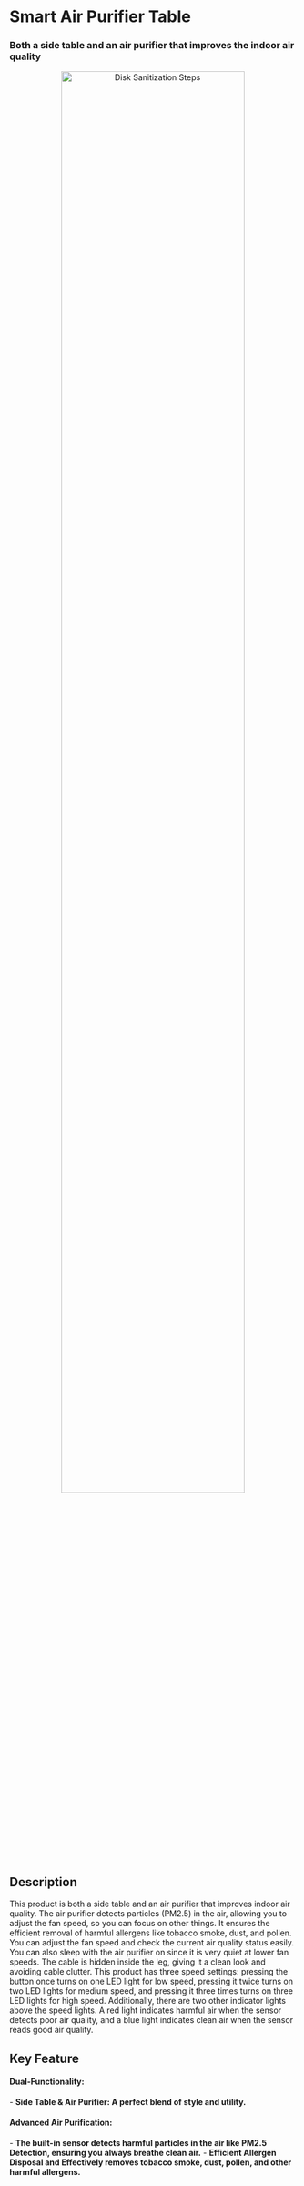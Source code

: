 <h1>Smart Air Purifier Table</h1>
<h3>Both a side table and an air purifier that improves the indoor air quality</h3>

 <p align="center">
<img src="https://i.imgur.com/Gbzmrto.jpeg" height="80%" width="80%" alt="Disk Sanitization Steps"/>
<br />
<br />

<h2>Description</h2>
This product is both a side table and an air purifier that improves indoor air quality. The air purifier detects particles (PM2.5) in the air, allowing you to adjust the fan speed, so you can focus on other things. It ensures the efficient removal of harmful allergens like tobacco smoke, dust, and pollen. You can adjust the fan speed and check the current air quality status easily. You can also sleep with the air purifier on since it is very quiet at lower fan speeds. The cable is hidden inside the leg, giving it a clean look and avoiding cable clutter. This product has three speed settings: pressing the button once turns on one LED light for low speed, pressing it twice turns on two LED lights for medium speed, and pressing it three times turns on three LED lights for high speed. Additionally, there are two other indicator lights above the speed lights. A red light indicates harmful air when the sensor detects poor air quality, and a blue light indicates clean air when the sensor reads good air quality.
<br />

<h2>Key Feature</h2>
<h4>Dual-Functionality:</h4>
- <b>Side Table & Air Purifier: A perfect blend of style and utility.</b>
<br />

<h4>Advanced Air Purification:</h4>
- <b>The built-in sensor detects harmful particles in the air like PM2.5 Detection, ensuring you always breathe clean air.</b>
- <b>Efficient Allergen Disposal and Effectively removes tobacco smoke, dust, pollen, and other harmful allergens.</b>

